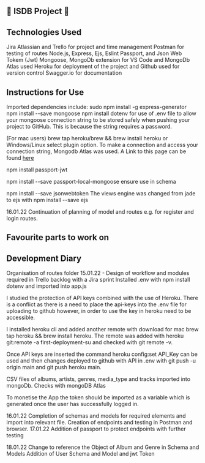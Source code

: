## :musical_note: ISDB Project :musical_note: ##

## Technologies Used

Jira Atlassian and Trello for project and time management 
Postman for testing of routes 
Node.js, Express, Ejs, Eslint Passport, and Json Web Tokem (Jwt)
Mongoose, MongoDb extension for VS Code and MongoDb Atlas used
Heroku for deployment of the project and Github used for version control
Swagger.io for documentation 

## Instructions for Use ##

Imported dependencies include: 
sudo npm install -g express-generator
npm install --save mongoose
npm install dotenv for use of .env file to allow your mongoose connection string to be stored safely when pushing your project to GitHub. This is because the string requires a password. 

(For mac users) brew tap heroku/brew && brew install heroku or Windows/Linux select plugin option. 
To make a connection and access your connection string, Mongodb Atlas was used.
A Link to this page can be found [here]( https://www.mongodb.com/atlas/database)

npm install passport-jwt

npm install --save passport-local-mongoose
ensure use in schema 

npm install --save jsonwebtoken
The views engine was changed from jade to ejs with npm install --save ejs

16.01.22
Continuation of planning of model and routes e.g. for register and login routes.
## Favourite parts to work on ##

## Development Diary ##

Organisation of routes folder 
15.01.22 - Design of workflow and modules required in Trello backlog with a Jira sprint 
Installed .env with npm install dotenv and imported into app.js 

I studied the protection of API keys combined with the use of Heroku. There is a conflict as there is a need to place the api-keys into the .env file for uploading to github however, in order to use the key in heroku need to be accessible. 

I installed heroku cli and added another remote with download for mac brew tap heroku && brew install heroku. The remote was added with heroku git:remote -a first-deployment-su and checked with git remote -v.

Once API keys are inserted the command heroku config:set API_Key can be used and then changes deployed to github with API in .env with git push -u origin main and git push heroku main.

CSV files of albums, artists, genres, media_type and tracks imported into mongoDb. Checks with mongoDB Atlas

To monetise the App the token should be imported as a variable which is generated once the user has successfully logged in. 



16.01.22
Completion of schemas and models for required elements and import into relevant file. Creation of endpoints and testing in Postman and browser. 
17.01.22
Addition of passport to protect endpoints with further testing 

18.01.22 
Change to reference the Object of Album and Genre in Schema and Models
Addition of User Schema and Model and jwt Token 


